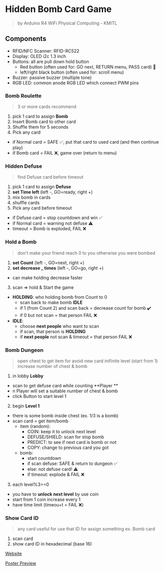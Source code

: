 # Hidden Bomb Card Game 

> by Arduino R4 WiFi
> Physical Computing - KMITL

## Components
- RFID/NFC Scanner: RFID-RC522
- Display: OLED i2c 1.3 inch
- Buttons: all are pull down hold button 
  - Red button (often used for: GO next, RETURN menu, PASS card) 🔴
  - left/right black button (often used for: scroll menu)
- Buzzer: passive buzzer (multiple tone)
- RGB LED: common anode RGB LED which connect PWM pins


### Bomb Roulette
> 3 or more cards recommend
1. pick 1 card to assign __Bomb__
2. Insert Bomb card to other card
3. Shuffle them for 5 seconds
4. Pick any card
  - if Normal card = SAFE ✅, put that card to used card (and then continue play)
  - if Bomb card = FAIL ❌, game over (return to menu)

### Hidden Defuse
> find Defuse card before timeout
1. pick 1 card to assign __Defuse__
2. **set Time left** (left -, GO=ready, right +)
3. mix bomb in cards
4. shuffle cards
5. Pick any card before timeout
  - if Defuse card = stop countdown and win ✅
  - if Normal card = warning not defuse ⚠️
  - timeout = Bomb is exploded, FAIL ❌

### Hold a Bomb
> don't make your friend reach 0 to you
> otherwise you were bombed
1. **set Count** (left -, GO=next, right +)
2. **set decrease _ times** (left -, GO=go, right +)
  - can make holding decrease faster
3. scan => hold & Start the game
  - **HOLDING**: who holding bomb from Count to 0
    - scan back to make bomb **IDLE**
    - if 1 (from Count 2) and scan back = decrease count for bomb ✔️
    - if 0 but not scan = that person FAIL ❌
  - **IDLE**: 
    - choose __next people__ who want to scan
    - if scan, that person is **HOLDING**
    - if __next people__ not scan & timeout = that person FAIL ❌

### Bomb Dungeon
> open chest to get item for avoid new card
> inifinite level (start from 1)
> increase number of chest & bomb 
1. in lobby **Lobby**
  - scan to get defuse card while counting **Player **
  - n Player will set a suitable number of chest & bomb
  - click Button to start level 1
2. begin **Level 1** 
  - there is some bomb inside chest (ex. 1/3 is a bomb)
  - scan card = get item/bomb
    - item (random):
      - COIN: keep it to unlock next level
      - DEFUSE/SHIELD: scan for stop bomb
      - PREDICT: to see if next card is bomb or not
      - COPY: change to previous card you got
    - bomb:
      - start countdown 
      - if scan defuse: SAFE & return to dungeon ✅
      - else: not defuse card! ⚠️
      - if timeout: explode & FAIL ❌
3. each level%3==0
  - you have to __unlock next level__ by use coin
  - start from 1 coin increase every 1
  - have time limit (timeou+t = FAIL ❌)


### Show Card ID
> any card
> useful for use that ID for assign something ex. Bomb card 
1. scan card
2. show card ID in hexadecimal (base 16)


[Website](https://anawina.github.io/hidden-bomb-card-game-by-arduino/)

[Poster Preview](https://drive.google.com/file/d/1mFG3C9TreaomRD763zlQ2x3LWn7bI0uh/view?usp=sharing)
